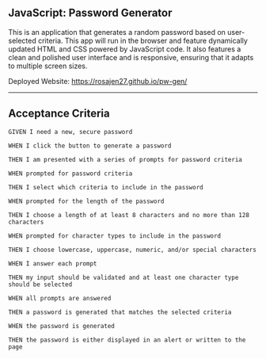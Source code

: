 ## JavaScript: Password Generator

This is an application that generates a random password based on user-selected criteria. This app will run in the browser and feature dynamically updated HTML and CSS powered by JavaScript code. It also features a clean and polished user interface and is responsive, ensuring that it adapts to multiple screen sizes.

Deployed Website: https://rosajen27.github.io/pw-gen/

-----
## Acceptance Criteria
```
GIVEN I need a new, secure password

WHEN I click the button to generate a password

THEN I am presented with a series of prompts for password criteria

WHEN prompted for password criteria

THEN I select which criteria to include in the password

WHEN prompted for the length of the password

THEN I choose a length of at least 8 characters and no more than 128 characters

WHEN prompted for character types to include in the password

THEN I choose lowercase, uppercase, numeric, and/or special characters

WHEN I answer each prompt

THEN my input should be validated and at least one character type should be selected

WHEN all prompts are answered

THEN a password is generated that matches the selected criteria

WHEN the password is generated

THEN the password is either displayed in an alert or written to the page
```
